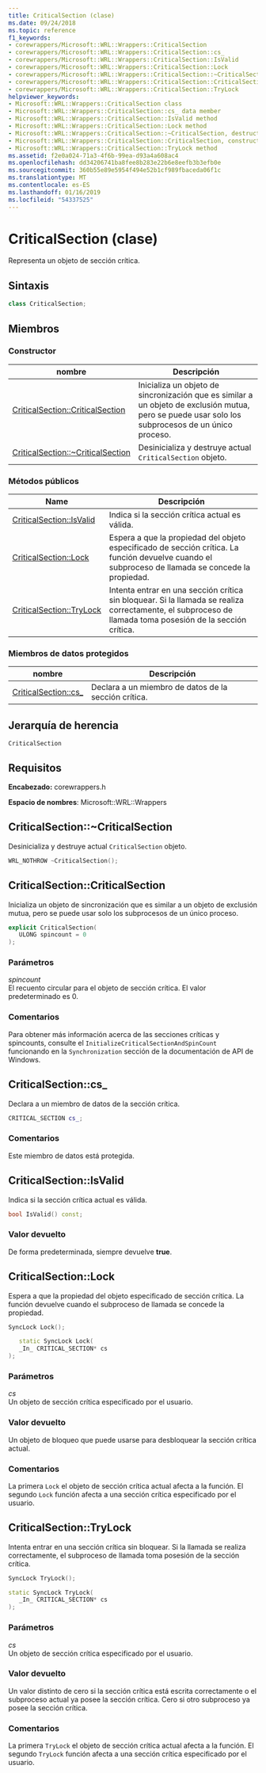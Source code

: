 ```yaml
---
title: CriticalSection (clase)
ms.date: 09/24/2018
ms.topic: reference
f1_keywords:
- corewrappers/Microsoft::WRL::Wrappers::CriticalSection
- corewrappers/Microsoft::WRL::Wrappers::CriticalSection::cs_
- corewrappers/Microsoft::WRL::Wrappers::CriticalSection::IsValid
- corewrappers/Microsoft::WRL::Wrappers::CriticalSection::Lock
- corewrappers/Microsoft::WRL::Wrappers::CriticalSection::~CriticalSection
- corewrappers/Microsoft::WRL::Wrappers::CriticalSection::CriticalSection
- corewrappers/Microsoft::WRL::Wrappers::CriticalSection::TryLock
helpviewer_keywords:
- Microsoft::WRL::Wrappers::CriticalSection class
- Microsoft::WRL::Wrappers::CriticalSection::cs_ data member
- Microsoft::WRL::Wrappers::CriticalSection::IsValid method
- Microsoft::WRL::Wrappers::CriticalSection::Lock method
- Microsoft::WRL::Wrappers::CriticalSection::~CriticalSection, destructor
- Microsoft::WRL::Wrappers::CriticalSection::CriticalSection, constructor
- Microsoft::WRL::Wrappers::CriticalSection::TryLock method
ms.assetid: f2e0a024-71a3-4f6b-99ea-d93a4a608ac4
ms.openlocfilehash: dd34206741ba8fee8b283e22b6e8eefb3b3efb0e
ms.sourcegitcommit: 360b55e89e5954f494e52b1cf989fbaceda06f1c
ms.translationtype: MT
ms.contentlocale: es-ES
ms.lasthandoff: 01/16/2019
ms.locfileid: "54337525"
---
```

# <a name="criticalsection-class"></a>CriticalSection (clase)

Representa un objeto de sección crítica.

## <a name="syntax"></a>Sintaxis

```cpp
class CriticalSection;
```

## <a name="members"></a>Miembros

### <a name="constructor"></a>Constructor

nombre                                                        | Descripción
----------------------------------------------------------- | --------------------------------------------------------------------------------------------------------------------------------
[CriticalSection::CriticalSection](#criticalsection)        | Inicializa un objeto de sincronización que es similar a un objeto de exclusión mutua, pero se puede usar solo los subprocesos de un único proceso.
[CriticalSection::~CriticalSection](#tilde-criticalsection) | Desinicializa y destruye actual `CriticalSection` objeto.

### <a name="public-methods"></a>Métodos públicos

Name                                 | Descripción
------------------------------------ | ---------------------------------------------------------------------------------------------------------------------------------------------
[CriticalSection::IsValid](#isvalid) | Indica si la sección crítica actual es válida.
[CriticalSection::Lock](#lock)       | Espera a que la propiedad del objeto especificado de sección crítica. La función devuelve cuando el subproceso de llamada se concede la propiedad.
[CriticalSection::TryLock](#trylock) | Intenta entrar en una sección crítica sin bloquear. Si la llamada se realiza correctamente, el subproceso de llamada toma posesión de la sección crítica.

### <a name="protected-data-members"></a>Miembros de datos protegidos

nombre                        | Descripción
--------------------------- | ----------------------------------------
[CriticalSection::cs_](#cs) | Declara a un miembro de datos de la sección crítica.

## <a name="inheritance-hierarchy"></a>Jerarquía de herencia

`CriticalSection`

## <a name="requirements"></a>Requisitos

**Encabezado:** corewrappers.h

**Espacio de nombres**: Microsoft::WRL::Wrappers

## <a name="tilde-criticalsection"></a>CriticalSection::~CriticalSection

Desinicializa y destruye actual `CriticalSection` objeto.

```cpp
WRL_NOTHROW ~CriticalSection();
```

## <a name="criticalsection"></a>CriticalSection::CriticalSection

Inicializa un objeto de sincronización que es similar a un objeto de exclusión mutua, pero se puede usar solo los subprocesos de un único proceso.

```cpp
explicit CriticalSection(
   ULONG spincount = 0
);
```

### <a name="parameters"></a>Parámetros

*spincount*<br/>
El recuento circular para el objeto de sección crítica. El valor predeterminado es 0.

### <a name="remarks"></a>Comentarios

Para obtener más información acerca de las secciones críticas y spincounts, consulte el `InitializeCriticalSectionAndSpinCount` funcionando en la `Synchronization` sección de la documentación de API de Windows.

## <a name="cs"></a>CriticalSection::cs_

Declara a un miembro de datos de la sección crítica.

```cpp
CRITICAL_SECTION cs_;
```

### <a name="remarks"></a>Comentarios

Este miembro de datos está protegida.

## <a name="isvalid"></a>CriticalSection::IsValid

Indica si la sección crítica actual es válida.

```cpp
bool IsValid() const;
```

### <a name="return-value"></a>Valor devuelto

De forma predeterminada, siempre devuelve **true**.

## <a name="lock"></a>CriticalSection::Lock

Espera a que la propiedad del objeto especificado de sección crítica. La función devuelve cuando el subproceso de llamada se concede la propiedad.

```cpp
SyncLock Lock();

   static SyncLock Lock(
   _In_ CRITICAL_SECTION* cs
);
```

### <a name="parameters"></a>Parámetros

*cs*<br/>
Un objeto de sección crítica especificado por el usuario.

### <a name="return-value"></a>Valor devuelto

Un objeto de bloqueo que puede usarse para desbloquear la sección crítica actual.

### <a name="remarks"></a>Comentarios

La primera `Lock` el objeto de sección crítica actual afecta a la función. El segundo `Lock` función afecta a una sección crítica especificado por el usuario.

## <a name="trylock"></a>CriticalSection::TryLock

Intenta entrar en una sección crítica sin bloquear. Si la llamada se realiza correctamente, el subproceso de llamada toma posesión de la sección crítica.

```cpp
SyncLock TryLock();

static SyncLock TryLock(
   _In_ CRITICAL_SECTION* cs
);
```

### <a name="parameters"></a>Parámetros

*cs*<br/>
Un objeto de sección crítica especificado por el usuario.

### <a name="return-value"></a>Valor devuelto

Un valor distinto de cero si la sección crítica está escrita correctamente o el subproceso actual ya posee la sección crítica. Cero si otro subproceso ya posee la sección crítica.

### <a name="remarks"></a>Comentarios

La primera `TryLock` el objeto de sección crítica actual afecta a la función. El segundo `TryLock` función afecta a una sección crítica especificado por el usuario.
